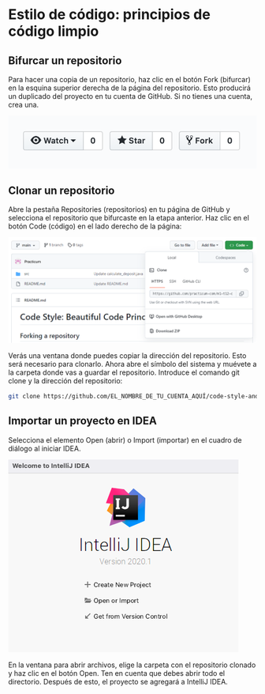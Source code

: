 # Estilo de código: principios de código limpio

## Bifurcar un repositorio

Para hacer una copia de un repositorio, haz clic en el botón Fork (bifurcar) en la esquina superior derecha de la página del repositorio. Esto producirá un duplicado del proyecto en tu cuenta de GitHub. Si no tienes una cuenta, crea una.

![fork button](https://raw.githubusercontent.com/PraktikumJava/public-resources/master/fork.png)


## Clonar un repositorio

Abre la pestaña Repositories (repositorios) en tu página de GitHub y selecciona el repositorio que bifurcaste en la etapa anterior. Haz clic en el botón Code (código) en el lado derecho de la página:

![botón de bifurcación (fork)](https://github.com/practicum-com/public-resources/blob/main/clone.png)


Verás una ventana donde puedes copiar la dirección del repositorio. Esto será necesario para clonarlo. Ahora abre el símbolo del sistema y muévete a la carpeta donde vas a guardar el repositorio. Introduce el comando git clone y la dirección del repositorio:

```bash
git clone https://github.com/EL_NOMBRE_DE_TU_CUENTA_AQUÍ/code-style-and-effective-work-in-ide-code-style.git
```

## Importar un proyecto en IDEA

Selecciona el elemento Open (abrir) o Import (importar) en el cuadro de diálogo al iniciar IDEA.

![botón de bifurcación (fork)](https://raw.githubusercontent.com/PraktikumJava/public-resources/master/import.png)

En la ventana para abrir archivos, elige la carpeta con el repositorio clonado y haz clic en el botón Open. Ten en cuenta que debes abrir todo el directorio. Después de esto, el proyecto se agregará a IntelliJ IDEA.

